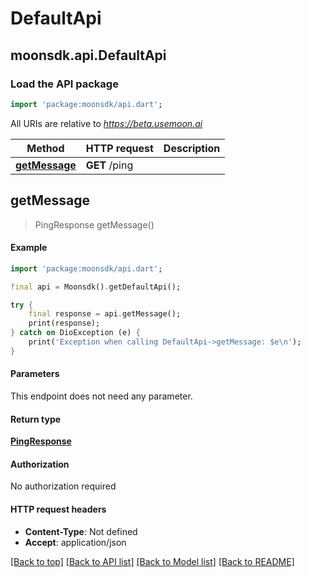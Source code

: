 # DefaultApi

## moonsdk.api.DefaultApi

### Load the API package

```dart
import 'package:moonsdk/api.dart';
```

All URIs are relative to _https://beta.usemoon.ai_

| Method                                     | HTTP request  | Description |
| ------------------------------------------ | ------------- | ----------- |
| [**getMessage**](defaultapi.md#getmessage) | **GET** /ping |             |

## **getMessage**

> PingResponse getMessage()

#### Example

```dart
import 'package:moonsdk/api.dart';

final api = Moonsdk().getDefaultApi();

try {
    final response = api.getMessage();
    print(response);
} catch on DioException (e) {
    print('Exception when calling DefaultApi->getMessage: $e\n');
}
```

#### Parameters

This endpoint does not need any parameter.

#### Return type

[**PingResponse**](pingresponse.md)

#### Authorization

No authorization required

#### HTTP request headers

* **Content-Type**: Not defined
* **Accept**: application/json

[\[Back to top\]](defaultapi.md) [\[Back to API list\]](./#documentation-for-api-endpoints) [\[Back to Model list\]](./#documentation-for-models) [\[Back to README\]](./)
